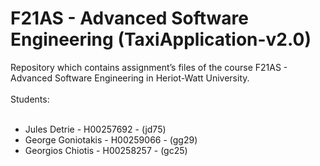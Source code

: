 # F21AS - Advanced Software Engineering (TaxiApplication-v2.0)


Repository which contains assignment’s files of the course F21AS - Advanced Software Engineering in Heriot-Watt University.
<br /><br />
Students:
<br /><br />
+ Jules Detrie - H00257692 - (jd75)<br />
+ George Goniotakis - H00259066 - (gg29)<br />
+ Georgios Chiotis - H00258257 - (gc25)<br />
